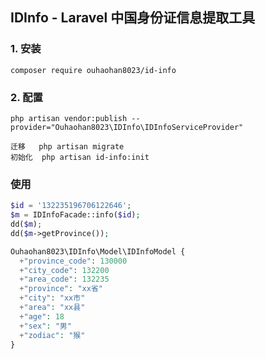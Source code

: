 ## IDInfo - Laravel 中国身份证信息提取工具

### 1. 安装

```shell
composer require ouhaohan8023/id-info
```
### 2. 配置
```
php artisan vendor:publish --provider="Ouhaohan8023\IDInfo\IDInfoServiceProvider"

迁移   php artisan migrate
初始化  php artisan id-info:init
```

### 使用

```php
$id = '132235196706122646';
$m = IDInfoFacade::info($id);
dd($m);
dd($m->getProvince());

Ouhaohan8023\IDInfo\Model\IDInfoModel {
  +"province_code": 130000
  +"city_code": 132200
  +"area_code": 132235
  +"province": "xx省"
  +"city": "xx市"
  +"area": "xx县"
  +"age": 18
  +"sex": "男"
  +"zodiac": "猴"
}
```
